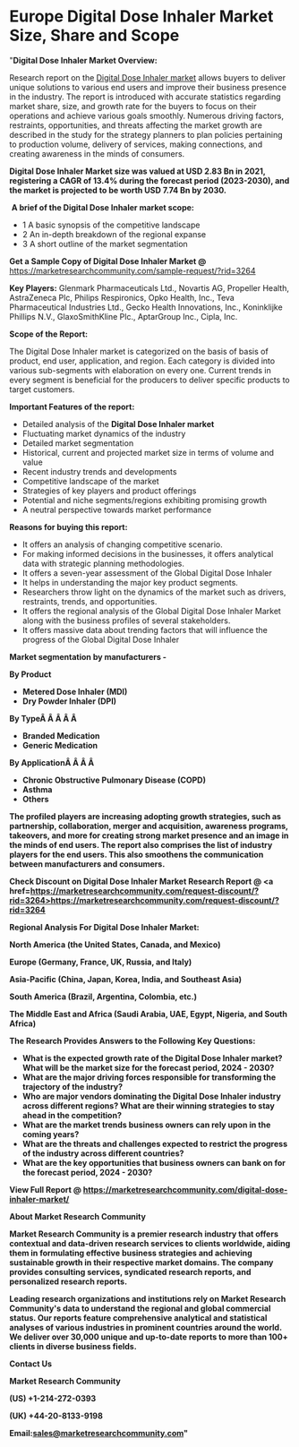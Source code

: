 # Europe Digital Dose Inhaler Market Size, Share and Scope
"<strong>Digital Dose Inhaler Market Overview:</strong>

Research report on the <a href=https://marketresearchcommunity.com/digital-dose-inhaler-market/>Digital Dose Inhaler market</a> allows buyers to deliver unique solutions to various end users and improve their business presence in the industry. The report is introduced with accurate statistics regarding market share, size, and growth rate for the buyers to focus on their operations and achieve various goals smoothly. Numerous driving factors, restraints, opportunities, and threats affecting the market growth are described in the study for the strategy planners to plan policies pertaining to production volume, delivery of services, making connections, and creating awareness in the minds of consumers.

<strong>Digital Dose Inhaler Market size was valued at USD 2.83 Bn in 2021, registering a CAGR of 13.4% during the forecast period (2023-2030), and the market is projected to be worth USD 7.74 Bn by 2030.</strong>

 <Strong>A brief of the Digital Dose Inhaler market scope:</Strong>
<ul>
 <li>1  A basic synopsis of the competitive landscape</li>
 <li>2  An in-depth breakdown of the regional expanse</li>
 <li>3  A short outline of the market segmentation</li>
</ul>
<strong>Get a Sample Copy of Digital Dose Inhaler Market @ </b></strong><a href=https://marketresearchcommunity.com/sample-request/?rid=3264><u>https://marketresearchcommunity.com/sample-request/?rid=3264</u></a>

<strong>Key Players:</strong> 
Glenmark Pharmaceuticals Ltd., Novartis AG, Propeller Health, AstraZeneca Plc, Philips Respironics, Opko Health, Inc., Teva Pharmaceutical Industries Ltd., Gecko Health Innovations, Inc., Koninklijke Phillips N.V., GlaxoSmithKline Plc., AptarGroup Inc., Cipla, Inc.

<strong>Scope of the Report:</strong>

The Digital Dose Inhaler market is categorized on the basis of basis of product, end user, application, and region. Each category is divided into various sub-segments with elaboration on every one. Current trends in every segment is beneficial for the producers to deliver specific products to target customers.

<strong><b>Important Features of the report:</b></strong>
<ul>
  <li>Detailed analysis of the <strong><b>Digital Dose Inhaler </b></strong><strong><b>market</b></strong></li>
  <li>Fluctuating market dynamics of the industry</li>
  <li>Detailed market segmentation</li>
  <li>Historical, current and projected market size in terms of volume and value</li>
  <li>Recent industry trends and developments</li>
  <li>Competitive landscape of the market</li>
  <li>Strategies of key players and product offerings</li>
  <li>Potential and niche segments/regions exhibiting promising growth</li>
  <li>A neutral perspective towards market performance</li>
</ul>
<strong><b>Reasons for buying this report:</b></strong>
<ul>
  <li>It offers an analysis of changing competitive scenario.</li>
  <li>For making informed decisions in the businesses, it offers analytical data with strategic planning methodologies.</li>
  <li>It offers a seven-year assessment of the Global Digital Dose Inhaler</li>
  <li>It helps in understanding the major key product segments.</li>
  <li>Researchers throw light on the dynamics of the market such as drivers, restraints, trends, and opportunities.</li>
  <li>It offers the regional analysis of the Global Digital Dose Inhaler Market along with the business profiles of several stakeholders.</li>
  <li>It offers massive data about trending factors that will influence the progress of the Global Digital Dose Inhaler</li>
</ul>

<strong>Market segmentation by manufacturers -</strong>


<strong><strong>By Product </strong></h4>
<ul>
 	<li>Metered Dose Inhaler (MDI)</li>
 	<li>Dry Powder Inhaler (DPI)</li>
</ul>
<strong><strong>By TypeÂ Â Â Â Â  </strong></h4>
<ul>
 	<li>Branded Medication</li>
 	<li>Generic Medication</li>
</ul>
<strong><strong>By ApplicationÂ Â Â Â  </strong></h4>
<ul>
 	<li>Chronic Obstructive Pulmonary Disease (COPD)</li>
 	<li>Asthma</li>
 	<li>Others</li>
</ul>

The profiled players are increasing adopting growth strategies, such as partnership, collaboration, merger and acquisition, awareness programs, takeovers, and more for creating strong market presence and an image in the minds of end users. The report also comprises the list of industry players for the end users. This also smoothens the communication between manufacturers and consumers.

<strong><b>Check Discount on Digital Dose Inhaler Market Research Report @ </b></strong><a href=https://marketresearchcommunity.com/request-discount/?rid=3264><u>https://marketresearchcommunity.com/request-discount/?rid=3264</u></a>

<strong>Regional Analysis For Digital Dose Inhaler Market:</strong>

<strong>North America</strong> (the United States, Canada, and Mexico)

<strong>Europe</strong> (Germany, France, UK, Russia, and Italy)

<strong>Asia-Pacific</strong> (China, Japan, Korea, India, and Southeast Asia)

<strong>South America</strong> (Brazil, Argentina, Colombia, etc.)

<strong>The Middle East and Africa</strong> (Saudi Arabia, UAE, Egypt, Nigeria, and South Africa)

<strong>The Research Provides Answers to the Following Key Questions:</strong>
<ul>
 	<li>What is the expected growth rate of the Digital Dose Inhaler market? What will be the market size for the forecast period, 2024 - 2030?</li>
 	<li>What are the major driving forces responsible for transforming the trajectory of the industry?</li>
 	<li>Who are major vendors dominating the Digital Dose Inhaler industry across different regions? What are their winning strategies to stay ahead in the competition?</li>
 	<li>What are the market trends business owners can rely upon in the coming years?</li>
 	<li>What are the threats and challenges expected to restrict the progress of the industry across different countries?</li>
 	<li>What are the key opportunities that business owners can bank on for the forecast period, 2024 - 2030?</li>
</ul>

<strong>View Full Report @</strong> <a href=https://marketresearchcommunity.com/digital-dose-inhaler-market/>https://marketresearchcommunity.com/digital-dose-inhaler-market/</a>

<strong>About Market Research Community</strong>

Market Research Community is a premier research industry that offers contextual and data-driven research services to clients worldwide, aiding them in formulating effective business strategies and achieving sustainable growth in their respective market domains. The company provides consulting services, syndicated research reports, and personalized research reports.

Leading research organizations and institutions rely on Market Research Community's data to understand the regional and global commercial status. Our reports feature comprehensive analytical and statistical analyses of various industries in prominent countries around the world. We deliver over 30,000 unique and up-to-date reports to more than 100+ clients in diverse business fields.

<strong>Contact Us</strong>

<strong>Market Research Community</strong>

(US) +1-214-272-0393

(UK) +44-20-8133-9198

<strong>Email:</strong>sales@marketresearchcommunity.com"
